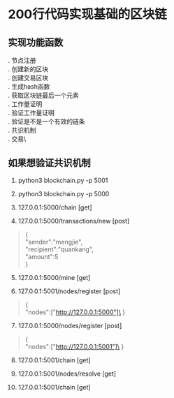 # 200行代码实现基础的区块链

## 实现功能函数
. 节点注册\
. 创建新的区块\
. 创建交易区块\
. 生成hash函数\
. 获取区块链最后一个元素\
. 工作量证明\
. 验证工作量证明\
. 验证是不是一个有效的链条\
. 共识机制 \
. 交易\

## 如果想验证共识机制
 1. python3 blockchain.py -p 5001  
 
 2. python3 blockchain.py -p 5000
 
 3. 127.0.0.1:5000/chain [get]
 
 4. 127.0.0.1:5000/transactions/new [post]
 
 > {\
	"sender":"mengjie",\
	"recipient":"quankang",\
	"amount":5\
}

 5. 127.0.0.1:5000/mine [get]
 
 6. 127.0.0.1:5001/nodes/register [post]
 > {\
	"nodes":["http://127.0.0.1:5000"]\
}

 7. 127.0.0.1:5000/nodes/register [post]
 > {\
	"nodes":["http://127.0.0.1:5001"]\
}

 8. 127.0.0.1:5001/chain [get]
 
 9. 127.0.0.1:5001/nodes/resolve [get]
 
 10. 127.0.0.1:5001/chain [get]